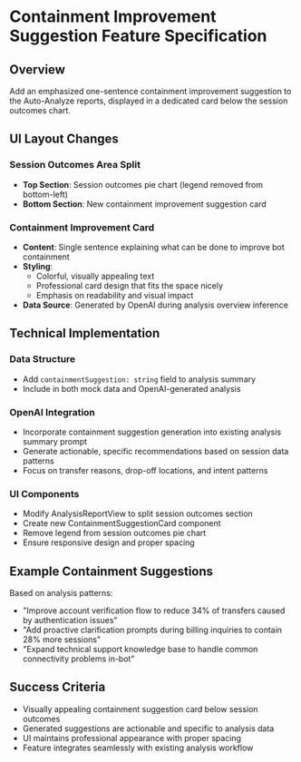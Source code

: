 # Containment Improvement Suggestion Feature Specification

## Overview
Add an emphasized one-sentence containment improvement suggestion to the Auto-Analyze reports, displayed in a dedicated card below the session outcomes chart.

## UI Layout Changes

### Session Outcomes Area Split
- **Top Section**: Session outcomes pie chart (legend removed from bottom-left)
- **Bottom Section**: New containment improvement suggestion card

### Containment Improvement Card
- **Content**: Single sentence explaining what can be done to improve bot containment
- **Styling**: 
  - Colorful, visually appealing text
  - Professional card design that fits the space nicely
  - Emphasis on readability and visual impact
- **Data Source**: Generated by OpenAI during analysis overview inference

## Technical Implementation

### Data Structure
- Add `containmentSuggestion: string` field to analysis summary
- Include in both mock data and OpenAI-generated analysis

### OpenAI Integration
- Incorporate containment suggestion generation into existing analysis summary prompt
- Generate actionable, specific recommendations based on session data patterns
- Focus on transfer reasons, drop-off locations, and intent patterns

### UI Components
- Modify AnalysisReportView to split session outcomes section
- Create new ContainmentSuggestionCard component
- Remove legend from session outcomes pie chart
- Ensure responsive design and proper spacing

## Example Containment Suggestions
Based on analysis patterns:
- "Improve account verification flow to reduce 34% of transfers caused by authentication issues"
- "Add proactive clarification prompts during billing inquiries to contain 28% more sessions"
- "Expand technical support knowledge base to handle common connectivity problems in-bot"

## Success Criteria
- Visually appealing containment suggestion card below session outcomes
- Generated suggestions are actionable and specific to analysis data
- UI maintains professional appearance with proper spacing
- Feature integrates seamlessly with existing analysis workflow